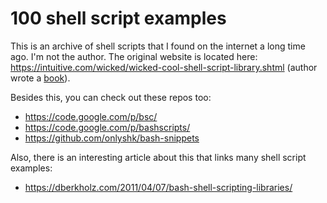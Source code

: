 100 shell script examples
====================================

This is an archive of shell scripts that I found on the internet a long time ago. I'm not the author. The original website is located here: https://intuitive.com/wicked/wicked-cool-shell-script-library.shtml (author wrote a [book](https://intuitive.com/wicked/index.shtml)).

Besides this, you can check out these repos too:
- https://code.google.com/p/bsc/
- https://code.google.com/p/bashscripts/
- https://github.com/onlyshk/bash-snippets



Also, there is an interesting article about this that links many shell script examples:
- https://dberkholz.com/2011/04/07/bash-shell-scripting-libraries/
